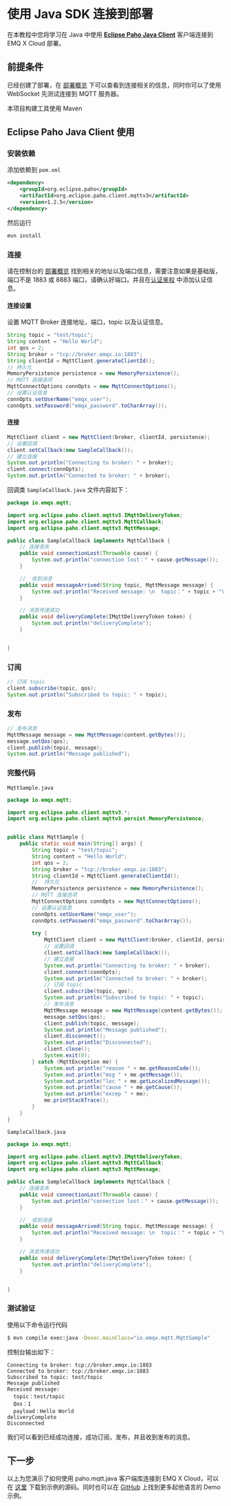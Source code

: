 # 使用 Java SDK 连接到部署

在本教程中您将学习在 Java 中使用 [**Eclipse Paho Java Client**](https://github.com/eclipse/paho.mqtt.java) 客户端连接到 EMQ X Cloud 部署。

## 前提条件

已经创建了部署，在 [部署概览](../deployments/view_deployment.md) 下可以查看到连接相关的信息，同时你可以了使用 WebSocket 先测试连接到 MQTT 服务器。

本项目构建工具使用 Maven

## Eclipse Paho Java Client 使用
### 安装依赖
添加依赖到 `pom.xml`
```xml
<dependency>
    <groupId>org.eclipse.paho</groupId>
    <artifactId>org.eclipse.paho.client.mqttv3</artifactId>
    <version>1.2.5</version>
</dependency>
```
然后运行

```bash
mvn install
```
### 连接
请在控制台的 [部署概览](../deployments/view_deployment.md) 找到相关的地址以及端口信息，需要注意如果是基础版，端口不是 1883 或 8883 端口，请确认好端口。并且在[认证鉴权](../deployments/auth_and_acl.md) 中添加认证信息。

#### 连接设置
设置 MQTT Broker 连接地址，端口，topic 以及认证信息。

```java
String topic = "test/topic";
String content = "Hello World";
int qos = 2;
String broker = "tcp://broker.emqx.io:1883";
String clientId = MqttClient.generateClientId();
// 持久化
MemoryPersistence persistence = new MemoryPersistence();
// MQTT 连接选项
MqttConnectOptions connOpts = new MqttConnectOptions();
// 设置认证信息
connOpts.setUserName("emqx_user");
connOpts.setPassword("emqx_password".toCharArray());
```

#### 连接

```Java
MqttClient client = new MqttClient(broker, clientId, persistence);
// 设置回调
client.setCallback(new SampleCallback());
// 建立连接
System.out.println("Connecting to broker: " + broker);
client.connect(connOpts);
System.out.println("Connected to broker: " + broker);
```

回调类 `SampleCallback.java` 文件内容如下：

```Java
package io.emqx.mqtt;

import org.eclipse.paho.client.mqttv3.IMqttDeliveryToken;
import org.eclipse.paho.client.mqttv3.MqttCallback;
import org.eclipse.paho.client.mqttv3.MqttMessage;

public class SampleCallback implements MqttCallback {
    // 连接丢失
    public void connectionLost(Throwable cause) {
        System.out.println("connection lost：" + cause.getMessage());
    }

    //  收到消息
    public void messageArrived(String topic, MqttMessage message) {
        System.out.println("Received message: \n  topic：" + topic + "\n  Qos：" + message.getQos() + "\n  payload：" + new String(message.getPayload()));
    }

    // 消息传递成功
    public void deliveryComplete(IMqttDeliveryToken token) {
        System.out.println("deliveryComplete");
    }


}
```

### 订阅

```Java
// 订阅 topic
client.subscribe(topic, qos);
System.out.println("Subscribed to topic: " + topic);
```

### 发布

```Java
// 发布消息
MqttMessage message = new MqttMessage(content.getBytes());
message.setQos(qos);
client.publish(topic, message);
System.out.println("Message published");
```

### 完整代码
`MqttSample.java`

```Java
package io.emqx.mqtt;

import org.eclipse.paho.client.mqttv3.*;
import org.eclipse.paho.client.mqttv3.persist.MemoryPersistence;


public class MqttSample {
    public static void main(String[] args) {
        String topic = "test/topic";
        String content = "Hello World";
        int qos = 2;
        String broker = "tcp://broker.emqx.io:1883";
        String clientId = MqttClient.generateClientId();
        //  持久化
        MemoryPersistence persistence = new MemoryPersistence();
        // MQTT 连接选项
        MqttConnectOptions connOpts = new MqttConnectOptions();
        // 设置认证信息
        connOpts.setUserName("emqx_user");
        connOpts.setPassword("emqx_password".toCharArray());
        
        try {
            MqttClient client = new MqttClient(broker, clientId, persistence);
            // 设置回调
            client.setCallback(new SampleCallback());
            // 建立连接
            System.out.println("Connecting to broker: " + broker);
            client.connect(connOpts);
            System.out.println("Connected to broker: " + broker);
            // 订阅 topic
            client.subscribe(topic, qos);
            System.out.println("Subscribed to topic: " + topic);
            // 发布消息
            MqttMessage message = new MqttMessage(content.getBytes());
            message.setQos(qos);
            client.publish(topic, message);
            System.out.println("Message published");
            client.disconnect();
            System.out.println("Disconnected");
            client.close();
            System.exit(0);
        } catch (MqttException me) {
            System.out.println("reason " + me.getReasonCode());
            System.out.println("msg " + me.getMessage());
            System.out.println("loc " + me.getLocalizedMessage());
            System.out.println("cause " + me.getCause());
            System.out.println("excep " + me);
            me.printStackTrace();
        }
    }
}
```

`SampleCallback.java`

```Java
package io.emqx.mqtt;

import org.eclipse.paho.client.mqttv3.IMqttDeliveryToken;
import org.eclipse.paho.client.mqttv3.MqttCallback;
import org.eclipse.paho.client.mqttv3.MqttMessage;

public class SampleCallback implements MqttCallback {
    // 连接丢失
    public void connectionLost(Throwable cause) {
        System.out.println("connection lost：" + cause.getMessage());
    }

    //  收到消息
    public void messageArrived(String topic, MqttMessage message) {
        System.out.println("Received message: \n  topic：" + topic + "\n  Qos：" + message.getQos() + "\n  payload：" + new String(message.getPayload()));
    }

    // 消息传递成功
    public void deliveryComplete(IMqttDeliveryToken token) {
        System.out.println("deliveryComplete");
    }


}
```

### 测试验证

使用以下命令运行代码

```bash
$ mvn compile exec:java -Dexec.mainClass="io.emqx.mqtt.MqttSample"
```

控制台输出如下：
```
Connecting to broker: tcp://broker.emqx.io:1883
Connected to broker: tcp://broker.emqx.io:1883
Subscribed to topic: test/topic
Message published
Received message: 
  topic：test/topic
  Qos：1
  payload：Hello World
deliveryComplete
Disconnected
```
我们可以看到已经成功连接，成功订阅，发布，并且收到发布的消息。

## 下一步
以上为您演示了如何使用 paho.mqtt.java 客户端库连接到 EMQ X Cloud，可以在 [这里](https://github.com/emqx/MQTT-Client-Examples/tree/master/mqtt-client-Java) 下载到示例的源码。同时也可以在 [GitHub](https://github.com/emqx/MQTT-Client-Examples) 上找到更多起他语言的 Demo 示例。